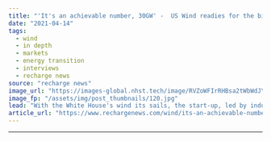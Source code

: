 ```yaml
---
title: "'It's an achievable number, 30GW' -  US Wind readies for the big Atlantic offshore build"
date: "2021-04-14"
tags: 
  - wind
  - in depth
  - markets
  - energy transition
  - interviews
  - recharge news
source: "recharge news"
image_url: "https://images-global.nhst.tech/image/RVZoWFIrRHBsa2tWbWdJY1N6UElhM0wzY2YxRU12Q2I3b3E5RzI0MTczUT0=/nhst/binary/5943e3d627e460ff68a948e2198f76c3"
image_fp: "/assets/img/post_thumbnails/120.jpg"
lead: "With the White House's wind its sails, the start-up, led by industry pioneer Jeff Grybowski, is revving up for 1.5GW of plant off Maryland – but like other players now needs the federal approval process to shift up a gear, writes Richard A Kessler"
article_url: "https://www.rechargenews.com/wind/its-an-achievable-number-30gw-us-wind-readies-for-the-big-atlantic-offshore-build/2-1-995744"
---
```


---
